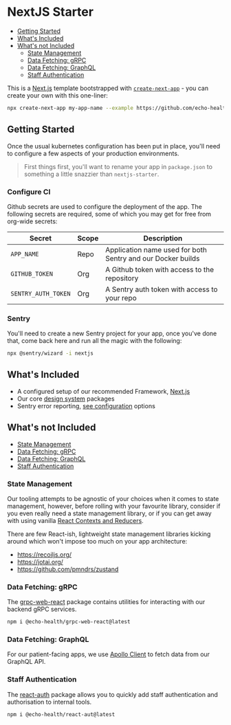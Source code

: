 # NextJS Starter 

- [Getting Started](#getting-started)
- [What's Included](#whats-included)
- [What's not Included](#whats-not-included)
    - [State Management](#state-management)
    - [Data Fetching: gRPC](#data-fetching-grpc)
    - [Data Fetching: GraphQL](#data-fetching-graphql)
    - [Staff Authentication](#staff-authentication)

This is a [Next.js](https://nextjs.org/) template bootstrapped with [`create-next-app`](https://github.com/vercel/next.js/tree/canary/packages/create-next-app) - you can create your own with this one-liner:

```sh
npx create-next-app my-app-name --example https://github.com/echo-health/nextjs-starter
```

## Getting Started

Once the usual kubernetes configuration has been put in place, you'll need to configure a few aspects of your production environments. 

> First things first, you'll want to rename your app in `package.json` to something a little snazzier than `nextjs-starter`.

### Configure CI

Github secrets are used to configure the deployment of the app. The following secrets are required, some of which you may get for free from org-wide secrets:

| Secret | Scope | Description |
| --- | --- | -- |
| `APP_NAME` | Repo | Application name used for both Sentry and our Docker builds |
| `GITHUB_TOKEN` | Org | A Github token with access to the repository |
| `SENTRY_AUTH_TOKEN` | Org | A Sentry auth token with access to your repo |

### Sentry

You'll need to create a new Sentry project for your app, once you've done that, come back here and run all the magic with the following:

```sh
npx @sentry/wizard -i nextjs
```

## What's Included

- A configured setup of our recommended Framework, [Next.js](https://nextjs.org/)
- Our core [design system](http://github.com/echo-health/design-system) packages
- Sentry error reporting, [see configuration](#sentry) options

## What's not Included

- [State Management](#state-management)
- [Data Fetching: gRPC](#data-fetching-grpc)
- [Data Fetching: GraphQL](#data-fetching-graphql)
- [Staff Authentication](#staff-authentication)

### State Management

Our tooling attempts to be agnostic of your choices when it comes to state management, however, before rolling with your favourite library, consider if you even really need a state management library, or if you can get away with using vanilla [React Contexts and Reducers](https://beta.reactjs.org/learn/scaling-up-with-reducer-and-context).

There are few React-ish, lightweight state management libraries kicking around which won't impose too much on your app architecture:

- https://recoiljs.org/
- https://jotai.org/
- https://github.com/pmndrs/zustand

### Data Fetching: gRPC

The [grpc-web-react](https://github.com/echo-health/design-system/tree/main/packages/utilities/grpc-web-react) package contains utilities for interacting with our backend gRPC services.

```sh
npm i @echo-health/grpc-web-react@latest
```

### Data Fetching: GraphQL

For our patient-facing apps, we use [Apollo Client](https://www.apollographql.com/docs/react/) to fetch data from our GraphQL API. 

### Staff Authentication

The [react-auth](https://github.com/echo-health/design-system/tree/main/packages/patterns/react-auth) package allows you to quickly add staff authentication and authorisation to internal tools.

```sh
npm i @echo-health/react-aut@latest
```
